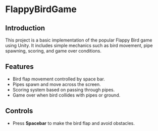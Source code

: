 # FlappyBirdGame

## Introduction

This project is a basic implementation of the popular Flappy Bird game using Unity. It includes simple mechanics such as bird movement, pipe spawning, scoring, and game over conditions.

## Features

- Bird flap movement controlled by space bar.
- Pipes spawn and move across the screen.
- Scoring system based on passing through pipes.
- Game over when bird collides with pipes or ground.

## Controls

- Press **Spacebar** to make the bird flap and avoid obstacles.

